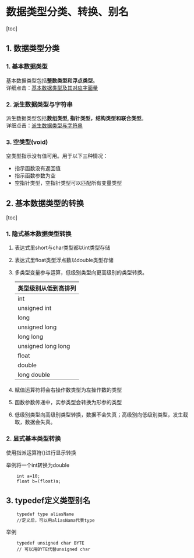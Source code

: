 # 数据类型分类、转换、别名

[toc]

## 1. 数据类型分类
### 1. 基本数据类型
基本数据类型包括**整数类型和浮点类型**。  
详细点击：[基本数据类型及其对应字面量][basicType]

### 2. 派生数据类型与字符串
派生数据类型包括**数组类型, 指针类型，结构类型和联合类型**。  
详细点击：[派生数据类型与字符串][derivedType]

### 3. 空类型(void)
空类型指示没有值可用。用于以下三种情况：
* 指示函数没有返回值
* 指示函数参数为空
* 空指针类型，空指针类型可以匹配所有变量类型

## 2. 基本数据类型的转换
[toc]
### 1. 隐式基本数据类型转换
1. 表达式里short与char类型都以int类型存储
2. 表达式里float类型浮点数以double类型存储
3. 多类型变量参与运算，低级别类型向更高级别的类型转换。

    类型级别从低到高排列|
    -|
    int|
    unsigned int|
    long |
    unsigned long|
    long long |
    unsigned long long|
    float |
    double |
    long double |

4. 赋值运算符将会右操作数类型为左操作数的类型
5. 函数参数传递中，实参类型会转换为形参的类型
6. 低级别类型向高级别类型转换，数据不会失真；高级别向低级别类型，发生截取，数据会失真。

### 2. 显式基本类型转换
使用指派运算符()进行显示转换

举例将一个int转换为double

        int a=10;
        float b=(float)a;

## 3. typedef定义类型别名

        typedef type aliasName
        //定义后，可以用aliasNama代表type
举例

        typedef unsigned char BYTE
        // 可以用BYTE代替unsigned char



[basicType]: http://note.youdao.com/noteshare?id=1edb69ddf14cdc5d07617cc65a77ee7d&sub=09F5DBF68D9B45ADB25DA10A36C07C0C
[derivedType]: http://note.youdao.com/noteshare?id=c20fa350c8b003121fbcbe196cb4d906&sub=9301A248F7A840D5A41AB0D7AEFD7F26